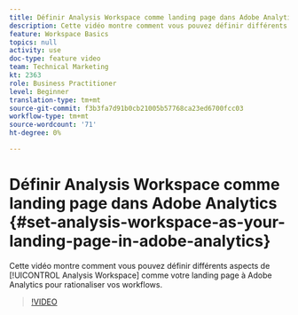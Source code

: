 ```yaml
---
title: Définir Analysis Workspace comme landing page dans Adobe Analytics
description: Cette vidéo montre comment vous pouvez définir différents aspects de l'Analysis Workspace comme votre landing page à Adobe Analytics pour rationaliser vos workflows.
feature: Workspace Basics
topics: null
activity: use
doc-type: feature video
team: Technical Marketing
kt: 2363
role: Business Practitioner
level: Beginner
translation-type: tm+mt
source-git-commit: f3b3fa7d91b0cb21005b57768ca23ed6700fcc03
workflow-type: tm+mt
source-wordcount: '71'
ht-degree: 0%

---
```



# Définir Analysis Workspace comme landing page dans Adobe Analytics {#set-analysis-workspace-as-your-landing-page-in-adobe-analytics}

Cette vidéo montre comment vous pouvez définir différents aspects de [!UICONTROL Analysis Workspace] comme votre landing page à Adobe Analytics pour rationaliser vos workflows.

>[!VIDEO](https://video.tv.adobe.com/v/25459/?quality=12)
